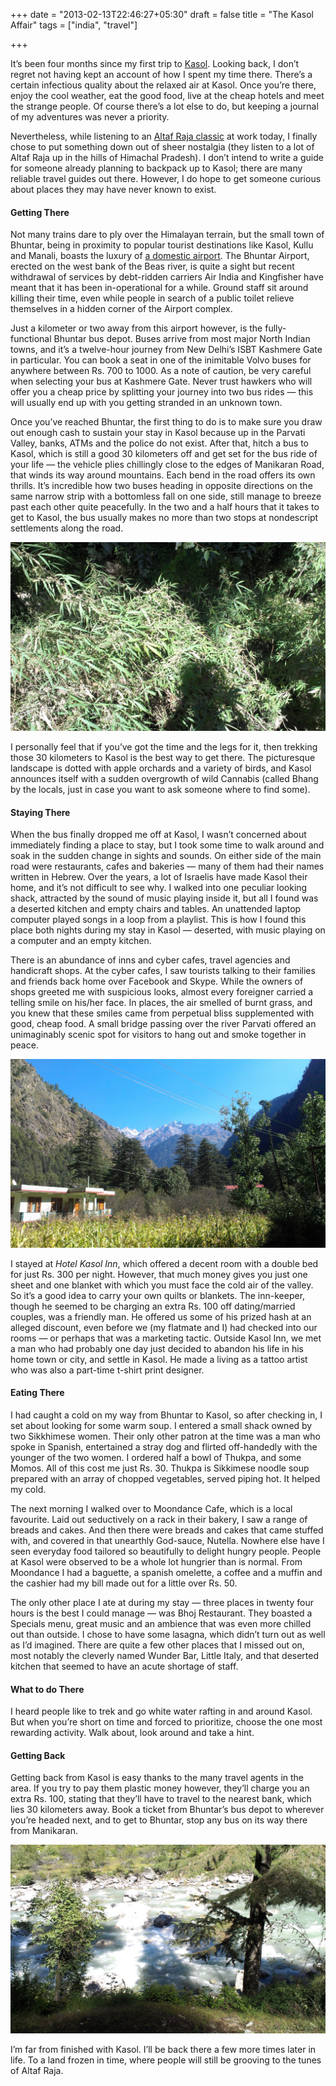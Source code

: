 +++
date = "2013-02-13T22:46:27+05:30"
draft = false
title = "The Kasol Affair"
tags = ["india", "travel"]

+++

It’s been four months since my first trip to [Kasol](http://en.wikipedia.org/wiki/Kasol). Looking back, I don’t regret not having kept an account of how I spent my time there. There’s a certain infectious quality about the relaxed air at Kasol. Once you’re there, enjoy the cool weather, eat the good food, live at the cheap hotels and meet the strange people. Of course there’s a lot else to do, but keeping a journal of my adventures was never a priority.

Nevertheless, while listening to an [Altaf Raja classic](http://www.youtube.com/watch?v=3uTzfhqdcn8) at work today, I finally chose to put something down out of sheer nostalgia (they listen to a lot of Altaf Raja up in the hills of Himachal Pradesh). I don’t intend to write a guide for someone already planning to backpack up to Kasol; there are many reliable travel guides out there. However, I do hope to get someone curious about places they may have never known to exist.

#### Getting There

Not many trains dare to ply over the Himalayan terrain, but the small town of Bhuntar, being in proximity to popular tourist destinations like Kasol, Kullu and Manali, boasts the luxury of [a domestic airport](http://en.wikipedia.org/wiki/Bhuntar_Airport). The Bhuntar Airport, erected on the west bank of the Beas river, is quite a sight but recent withdrawal of services by debt-ridden carriers Air India and Kingfisher have meant that it has been in-operational for a while. Ground staff sit around killing their time, even while people in search of a public toilet relieve themselves in a hidden corner of the Airport complex.

Just a kilometer or two away from this airport however, is the fully-functional Bhuntar bus depot. Buses arrive from most major North Indian towns, and it’s a twelve-hour journey from New Delhi’s ISBT Kashmere Gate in particular. You can book a seat in one of the inimitable Volvo buses for anywhere between Rs. 700 to 1000. As a note of caution, be very careful when selecting your bus at Kashmere Gate. Never trust hawkers who will offer you a cheap price by splitting your journey into two bus rides — this will usually end up with you getting stranded in an unknown town.

Once you’ve reached Bhuntar, the first thing to do is to make sure you draw out enough cash to sustain your stay in Kasol because up in the Parvati Valley, banks, ATMs and the police do not exist. After that, hitch a bus to Kasol, which is still a good 30 kilometers off and get set for the bus ride of your life — the vehicle plies chillingly close to the edges of Manikaran Road, that winds its way around mountains. Each bend in the road offers its own thrills. It’s incredible how two buses heading in opposite directions on the same narrow strip with a bottomless fall on one side, still manage to breeze past each other quite peacefully. In the two and a half hours that it takes to get to Kasol, the bus usually makes no more than two stops at nondescript settlements along the road.

![Cannabis growing wild in Kasol](/img/kasol-growth.jpg)

I personally feel that if you’ve got the time and the legs for it, then trekking those 30 kilometers to Kasol is the best way to get there. The picturesque landscape is dotted with apple orchards and a variety of birds, and Kasol announces itself with a sudden overgrowth of wild Cannabis (called Bhang by the locals, just in case you want to ask someone where to find some).

#### Staying There

When the bus finally dropped me off at Kasol, I wasn’t concerned about immediately finding a place to stay, but I took some time to walk around and soak in the sudden change in sights and sounds. On either side of the main road were restaurants, cafes and bakeries — many of them had their names written in Hebrew. Over the years, a lot of Israelis have made Kasol their home, and it’s not difficult to see why. I walked into one peculiar looking shack, attracted by the sound of music playing inside it, but all I found was a deserted kitchen and empty chairs and tables. An unattended laptop computer played songs in a loop from a playlist. This is how I found this place both nights during my stay in Kasol — deserted, with music playing on a computer and an empty kitchen.

There is an abundance of inns and cyber cafes, travel agencies and handicraft shops. At the cyber cafes, I saw tourists talking to their families and friends back home over Facebook and Skype. While the owners of shops greeted me with suspicious looks, almost every foreigner carried a telling smile on his/her face. In places, the air smelled of burnt grass, and you knew that these smiles came from perpetual bliss supplemented with good, cheap food. A small bridge passing over the river Parvati offered an unimaginably scenic spot for visitors to hang out and smoke together in peace.

![The view from Moondance Cafe](/img/moondance-cafe-view.jpg)

I stayed at *Hotel Kasol Inn*, which offered a decent room with a double bed for just Rs. 300 per night. However, that much money gives you just one sheet and one blanket with which you must face the cold air of the valley. So it’s a good idea to carry your own quilts or blankets. The inn-keeper, though he seemed to be charging an extra Rs. 100 off dating/married couples, was a friendly man. He offered us some of his prized hash at an alleged discount, even before we (my flatmate and I) had checked into our rooms — or perhaps that was a marketing tactic. Outside Kasol Inn, we met a man who had probably one day just decided to abandon his life in his home town or city, and settle in Kasol. He made a living as a tattoo artist who was also a part-time t-shirt print designer.

#### Eating There

I had caught a cold on my way from Bhuntar to Kasol, so after checking in, I set about looking for some warm soup. I entered a small shack owned by two Sikkhimese women. Their only other patron at the time was a man who spoke in Spanish, entertained a stray dog and flirted off-handedly with the younger of the two women. I ordered half a bowl of Thukpa, and some Momos. All of this cost me just Rs. 30. Thukpa is Sikkimese noodle soup prepared with an array of chopped vegetables, served piping hot. It helped my cold.

The next morning I walked over to Moondance Cafe, which is a local favourite. Laid out seductively on a rack in their bakery, I saw a range of breads and cakes. And then there were breads and cakes that came stuffed with, and covered in that unearthly God-sauce, Nutella. Nowhere else have I seen everyday food tailored so beautifully to delight hungry people. People at Kasol were observed to be a whole lot hungrier than is normal. From Moondance I had a baguette, a spanish omelette, a coffee and a muffin and the cashier had my bill made out for a little over Rs. 50.

The only other place I ate at during my stay — three places in twenty four hours is the best I could manage — was Bhoj Restaurant. They boasted a Specials menu, great music and an ambience that was even more chilled out than outside. I chose to have some lasagna, which didn’t turn out as well as I’d imagined. There are quite a few other places that I missed out on, most notably the cleverly named Wunder Bar, Little Italy, and that deserted kitchen that seemed to have an acute shortage of staff.

#### What to do There

I heard people like to trek and go white water rafting in and around Kasol. But when you’re short on time and forced to prioritize, choose the one most rewarding activity. Walk about, look around and take a hint.

#### Getting Back

Getting back from Kasol is easy thanks to the many travel agents in the area. If you try to pay them plastic money however, they’ll charge you an extra Rs. 100, stating that they’ll have to travel to the nearest bank, which lies 30 kilometers away. Book a ticket from Bhuntar’s bus depot to wherever you’re headed next, and to get to Bhuntar, stop any bus on its way there from Manikaran.

![The Parvati River, flowing through Kasol](/img/kasol-parvati.jpg)

I’m far from finished with Kasol. I’ll be back there a few more times later in life. To a land frozen in time, where people will still be grooving to the tunes of Altaf Raja.
